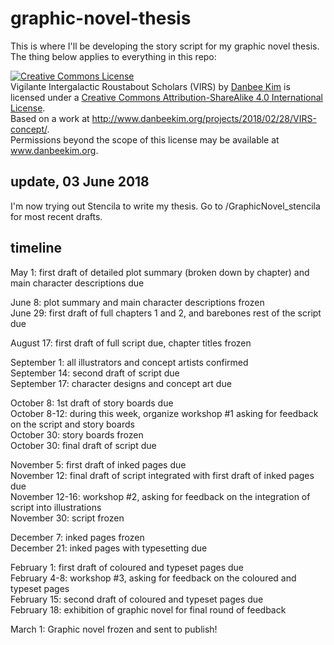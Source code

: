 # graphic-novel-thesis
This is where I'll be developing the story script for my graphic novel thesis. The thing below applies to everything in this repo: 

<a rel="license" href="http://creativecommons.org/licenses/by-sa/4.0/"><img alt="Creative Commons License" style="border-width:0" src="https://i.creativecommons.org/l/by-sa/4.0/88x31.png" /></a><br /><span xmlns:dct="http://purl.org/dc/terms/" property="dct:title">Vigilante Intergalactic Roustabout Scholars (VIRS)</span> by <a xmlns:cc="http://creativecommons.org/ns#" href="www.danbeekim.org" property="cc:attributionName" rel="cc:attributionURL">Danbee Kim</a> is licensed under a <a rel="license" href="http://creativecommons.org/licenses/by-sa/4.0/">Creative Commons Attribution-ShareAlike 4.0 International License</a>.<br />Based on a work at <a xmlns:dct="http://purl.org/dc/terms/" href="http://www.danbeekim.org/projects/2018/02/28/VIRS-concept/" rel="dct:source">http://www.danbeekim.org/projects/2018/02/28/VIRS-concept/</a>.<br />Permissions beyond the scope of this license may be available at <a xmlns:cc="http://creativecommons.org/ns#" href="www.danbeekim.org" rel="cc:morePermissions">www.danbeekim.org</a>.

## update, 03 June 2018
I'm now trying out Stencila to write my thesis. Go to /GraphicNovel_stencila for most recent drafts. 

## timeline

May 1: first draft of detailed plot summary (broken down by chapter) and main character descriptions due

June 8: plot summary and main character descriptions frozen  
June 29: first draft of full chapters 1 and 2, and barebones rest of the script due

August 17: first draft of full script due, chapter titles frozen

September 1: all illustrators and concept artists confirmed  
September 14: second draft of script due  
September 17: character designs and concept art due

October 8: 1st draft of story boards due  
October 8-12: during this week, organize workshop #1 asking for feedback on the script and story boards  
October 30: story boards frozen  
October 30: final draft of script due

November 5: first draft of inked pages due  
November 12: final draft of script integrated with first draft of inked pages due  
November 12-16: workshop #2, asking for feedback on the integration of script into illustrations  
November 30: script frozen

December 7: inked pages frozen  
December 21: inked pages with typesetting due

February 1: first draft of coloured and typeset pages due  
February 4-8: workshop #3, asking for feedback on the coloured and typeset pages  
February 15: second draft of coloured and typeset pages due  
February 18: exhibition of graphic novel for final round of feedback

March 1: Graphic novel frozen and sent to publish!
